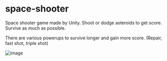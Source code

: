 # space-shooter

Space shooter game made by Unity. Shoot or dodge asteroids to get score. Survive as much as possible.

There are various powerups to survive longer and gain more score. (Repair, fast shot, triple shot)

![image](https://user-images.githubusercontent.com/46609011/116105462-043a7580-a6ba-11eb-8e7d-713c21eb75be.png)
